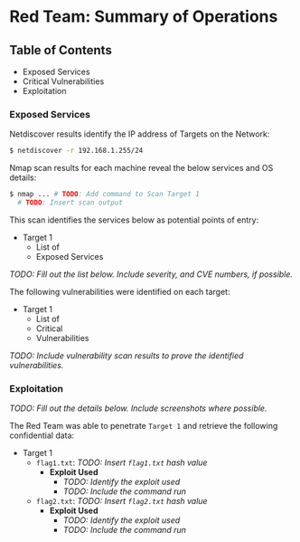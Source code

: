 # Red Team: Summary of Operations

## Table of Contents
- Exposed Services
- Critical Vulnerabilities
- Exploitation

### Exposed Services
Netdiscover results identify the IP address of Targets on the Network:
```bash
$ netdiscover -r 192.168.1.255/24
```

Nmap scan results for each machine reveal the below services and OS details:

```bash
$ nmap ... # TODO: Add command to Scan Target 1
  # TODO: Insert scan output
```

This scan identifies the services below as potential points of entry:
- Target 1
  - List of
  - Exposed Services

_TODO: Fill out the list below. Include severity, and CVE numbers, if possible._

The following vulnerabilities were identified on each target:
- Target 1
  - List of
  - Critical
  - Vulnerabilities

_TODO: Include vulnerability scan results to prove the identified vulnerabilities._

### Exploitation
_TODO: Fill out the details below. Include screenshots where possible._

The Red Team was able to penetrate `Target 1` and retrieve the following confidential data:
- Target 1
  - `flag1.txt`: _TODO: Insert `flag1.txt` hash value_
    - **Exploit Used**
      - _TODO: Identify the exploit used_
      - _TODO: Include the command run_
  - `flag2.txt`: _TODO: Insert `flag2.txt` hash value_
    - **Exploit Used**
      - _TODO: Identify the exploit used_
      - _TODO: Include the command run_
